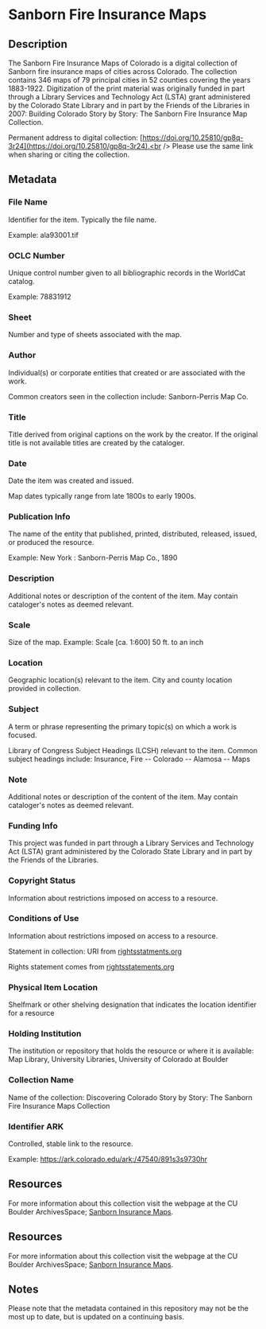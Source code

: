 # Sanborn Fire Insurance Maps
## Description
The Sanborn Fire Insurance Maps of Colorado is a digital collection of Sanborn fire insurance maps of cities across Colorado. The collection contains 346 maps of 79 principal cities in 52 counties covering the years 1883-1922. Digitization of the print material was originally funded in part through a Library Services and Technology Act (LSTA) grant administered by the Colorado State Library and in part by the Friends of the Libraries in 2007: Building Colorado Story by Story: The Sanborn Fire Insurance Map Collection.

Permanent address to digital collection: [https://doi.org/10.25810/gp8q-3r24](https://doi.org/10.25810/gp8q-3r24).<br /> 
Please use the same link when sharing or citing the collection.
## Metadata
### File Name
Identifier for the item. Typically the file name. 

Example: ala93001.tif
### OCLC Number
Unique control number given to all bibliographic records in the WorldCat catalog. 

Example: 78831912 
### Sheet
Number and type of sheets associated with the map.
### Author
Individual(s) or corporate entities that created or are associated with the work.

Common creators seen in the collection include: Sanborn-Perris Map Co.
### Title
Title derived from original captions on the work by the creator. If the original title is not available titles are created by the cataloger.
### Date
Date the item was created and issued. 

Map dates typically range from late 1800s to early 1900s.
### Publication Info
The name of the entity that published, printed, distributed, released, issued, or produced the resource.

Example: New York : Sanborn-Perris Map Co., 1890
### Description
Additional notes or description of the content of the item. May contain cataloger's notes as deemed relevant.
### Scale
Size of the map. Example: Scale [ca. 1:600] 50 ft. to an inch
### Location
Geographic location(s) relevant to the item. City and county location provided in collection.
### Subject
A term or phrase representing the primary topic(s) on which a work is focused.

Library of Congress Subject Headings (LCSH) relevant to the item. Common subject headings include: Insurance, Fire -- Colorado -- Alamosa -- Maps
### Note
Additional notes or description of the content of the item. May contain cataloger's notes as deemed relevant.

### Funding Info
This project was funded in part through a Library Services and Technology Act (LSTA) grant administered by the Colorado State Library and in part by the Friends of the Libraries.
### Copyright Status
Information about restrictions imposed on access to a resource.
### Conditions of Use
Information about restrictions imposed on access to a resource.

Statement in collection: URI from [rightsstatments.org](https://rightsstatements.org/page/NoC-NC/1.0/?language=en)

Rights statement comes from [rightsstatements.org](https://rightsstatements.org/page/1.0/?language=en)
### Physical Item Location
Shelfmark or other shelving designation that indicates the location identifier for a resource
### Holding Institution
The institution or repository that holds the resource or where it is available: Map Library, University Libraries, University of Colorado at Boulder
### Collection Name
Name of the collection: Discovering Colorado Story by Story: The Sanborn Fire Insurance Maps Collection
### Identifier ARK
Controlled, stable link to the resource. 

Example: https://ark.colorado.edu/ark:/47540/891s3s9730hr
## Resources
For more information about this collection visit the webpage at the CU Boulder ArchivesSpace; [Sanborn Insurance Maps](https://archives.colorado.edu/repositories/2/resources/750).
## Resources
For more information about this collection visit the webpage at the CU Boulder ArchivesSpace; [Sanborn Insurance Maps](https://archives.colorado.edu/repositories/2/resources/750).

## Notes
Please note that the metadata contained in this repository may not be the most up to date, but is updated on a continuing basis.
